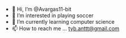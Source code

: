 - 👋 Hi, I’m @Avargas11-bit
- 👀 I’m interested in playing soccer
- 🌱 I’m currently learning computer science
- 📫 How to reach me ... tyb.anttt@gmail.com

<!---
Avargas11-bit/Avargas11-bit is a ✨ special ✨ repository because its `README.md` (this file) appears on your GitHub profile.
You can click the Preview link to take a look at your changes.
--->
